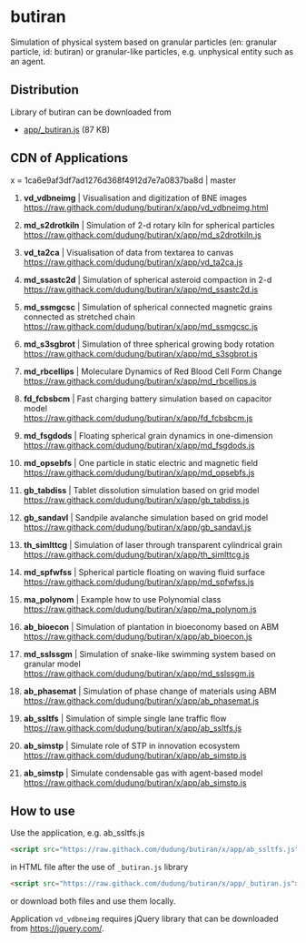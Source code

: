 # butiran
Simulation of physical system based on granular particles (en: granular particle, id: butiran) or granular-like particles, e.g. unphysical entity such as an agent.


## Distribution

Library of butiran can be downloaded from

* [app/_butiran.js](https://github.com/dudung/butiran/blob/master/app/_butiran.js) (87 KB)


## CDN of Applications

x = 1ca6e9af3df7ad1276d368f4912d7e7a0837ba8d | master

1. **vd_vdbneimg** | Visualisation and digitization of BNE images \
https://raw.githack.com/dudung/butiran/x/app/vd_vdbneimg.html

2. **md_s2drotkiln** | Simulation of 2-d rotary kiln for spherical particles \
https://raw.githack.com/dudung/butiran/x/app/md_s2drotkiln.js

3. **vd_ta2ca** | Visualisation of data from textarea to canvas \
https://raw.githack.com/dudung/butiran/x/app/vd_ta2ca.js

4. **md_ssastc2d** | Simulation of spherical asteroid compaction in 2-d \
https://raw.githack.com/dudung/butiran/x/app/md_ssastc2d.js

5. **md_ssmgcsc** | Simulation of spherical connected magnetic grains connected as stretched chain \
https://raw.githack.com/dudung/butiran/x/app/md_ssmgcsc.js

6. **md_s3sgbrot** | Simulation of three spherical growing body rotation \
https://raw.githack.com/dudung/butiran/x/app/md_s3sgbrot.js

7. **md_rbcellips** | Moleculare Dynamics of Red Blood Cell Form Change \
https://raw.githack.com/dudung/butiran/x/app/md_rbcellips.js

8. **fd_fcbsbcm** | Fast charging battery simulation based on capacitor model \
https://raw.githack.com/dudung/butiran/x/app/fd_fcbsbcm.js

9. **md_fsgdods** | Floating spherical grain dynamics in one-dimension \
https://raw.githack.com/dudung/butiran/x/app/md_fsgdods.js

10. **md_opsebfs** | One particle in static electric and magnetic field \
https://raw.githack.com/dudung/butiran/x/app/md_opsebfs.js

11. **gb_tabdiss** | Tablet dissolution simulation based on grid model \
https://raw.githack.com/dudung/butiran/x/app/gb_tabdiss.js

12. **gb_sandavl** | Sandpile avalanche simulation based on grid model \
https://raw.githack.com/dudung/butiran/x/app/gb_sandavl.js

13. **th_simlttcg** | Simulation of laser through transparent cylindrical grain \
https://raw.githack.com/dudung/butiran/x/app/th_simlttcg.js

14. **md_spfwfss** | Spherical particle floating on waving fluid surface \
https://raw.githack.com/dudung/butiran/x/app/md_spfwfss.js

15. **ma_polynom** | Example how to use Polynomial class \
https://raw.githack.com/dudung/butiran/x/app/ma_polynom.js

16. **ab_bioecon** | Simulation of plantation in bioeconomy based on ABM \
https://raw.githack.com/dudung/butiran/x/app/ab_bioecon.js

17. **md_sslssgm** | Simulation of snake-like swimming system based on granular model \
https://raw.githack.com/dudung/butiran/x/app/md_sslssgm.js

18. **ab_phasemat** | Simulation of phase change of materials using ABM \
https://raw.githack.com/dudung/butiran/x/app/ab_phasemat.js

19. **ab_ssltfs** | Simulation of simple single lane traffic flow \
https://raw.githack.com/dudung/butiran/x/app/ab_ssltfs.js

20. **ab_simstp** | Simulate role of STP in innovation ecosystem \
https://raw.githack.com/dudung/butiran/x/app/ab_simstp.js

21. **ab_simstp** | Simulate condensable gas with agent-based model \
https://raw.githack.com/dudung/butiran/x/app/ab_simstp.js


## How to use

Use the application, e.g. ab_ssltfs.js

```html
<script src="https://raw.githack.com/dudung/butiran/x/app/ab_ssltfs.js"></script>
```

in HTML file after the use of `_butiran.js` library

```html
<script src="https://raw.githack.com/dudung/butiran/x/app/_butiran.js"></script>
```

or download both files and use them locally.

Application `vd_vdbneimg` requires jQuery library that can be downloaded from https://jquery.com/.
